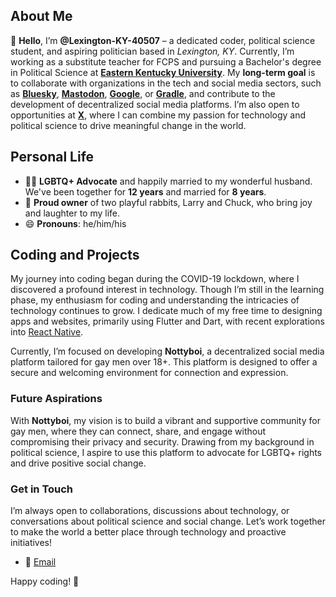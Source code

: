 ## About Me

👋 **Hello**, I’m **@Lexington-KY-40507** – a dedicated coder, political science student, and aspiring politician based in *Lexington, KY*. Currently, I’m working as a substitute teacher for FCPS and pursuing a Bachelor's degree in Political Science at **[Eastern Kentucky University](https://www.eku.edu/)**. My **long-term goal** is to collaborate with organizations in the tech and social media sectors, such as **[Bluesky](https://bsky.app/)**, **[Mastodon](https://mastodon.social/explore)**, **[Google](https://www.google.com/)**, or **[Gradle](https://gradle.com/)**, and contribute to the development of decentralized social media platforms. I’m also open to opportunities at **[X](https://x.com)**, where I can combine my passion for technology and political science to drive meaningful change in the world.

## Personal Life

- 🏳️‍🌈 **LGBTQ+ Advocate** and happily married to my wonderful husband. We've been together for **12 years** and married for **8 years**.
- 🐰 **Proud owner** of two playful rabbits, Larry and Chuck, who bring joy and laughter to my life.
- 😄 **Pronouns**: he/him/his

## Coding and Projects

My journey into coding began during the COVID-19 lockdown, where I discovered a profound interest in technology. Though I’m still in the learning phase, my enthusiasm for coding and understanding the intricacies of technology continues to grow. I dedicate much of my free time to designing apps and websites, primarily using Flutter and Dart, with recent explorations into [React Native](https://reactnative.dev/).

Currently, I’m focused on developing **Nottyboi**, a decentralized social media platform tailored for gay men over 18+. This platform is designed to offer a secure and welcoming environment for connection and expression.

### Future Aspirations

With **Nottyboi**, my vision is to build a vibrant and supportive community for gay men, where they can connect, share, and engage without compromising their privacy and security. Drawing from my background in political science, I aspire to use this platform to advocate for LGBTQ+ rights and drive positive social change.

### Get in Touch

I’m always open to collaborations, discussions about technology, or conversations about political science and social change. Let’s work together to make the world a better place through technology and proactive initiatives!

- 📧 [Email](mailto:jerry@lockard.me)

Happy coding! 🚀
